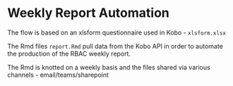 # Weekly Report Automation

The flow is based on an xlsform questionnaire used in Kobo - `xlsform.xlsx`

The Rmd files `report.Rmd` pull data from the Kobo API in order to automate the production of the RBAC weekly report.

The Rmd is knotted on a weekly basis and the files shared via various channels - email/teams/sharepoint
